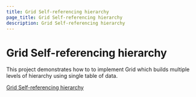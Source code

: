 ```yaml
---
title: Grid Self-referencing hierarchy
page_title: Grid Self-referencing hierarchy
description: Grid Self-referencing hierarchy
---
```


# Grid Self-referencing hierarchy

This project demonstrates how to to implement Grid which builds multiple levels of hierarchy using single table of data.

[Grid Self-referencing hierarchy](https://github.com/telerik/ui-for-aspnet-mvc-examples/tree/master/grid/grid-self-referencing-hierarchy)
